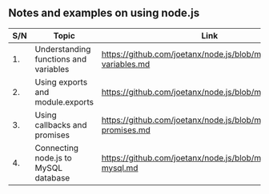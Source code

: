 ## Notes and examples on using node.js

|S/N|Topic|Link|
|---|---|---|
|1.|Understanding functions and variables|<https://github.com/joetanx/node.js/blob/main/functions-variables.md>|
|2.|Using exports and module.exports|<https://github.com/joetanx/node.js/blob/main/exports.md>|
|3.|Using callbacks and promises|<https://github.com/joetanx/node.js/blob/main/callbacks-promises.md>|
|4.|Connecting node.js to MySQL database|<https://github.com/joetanx/node.js/blob/main/connect-mysql.md>|
